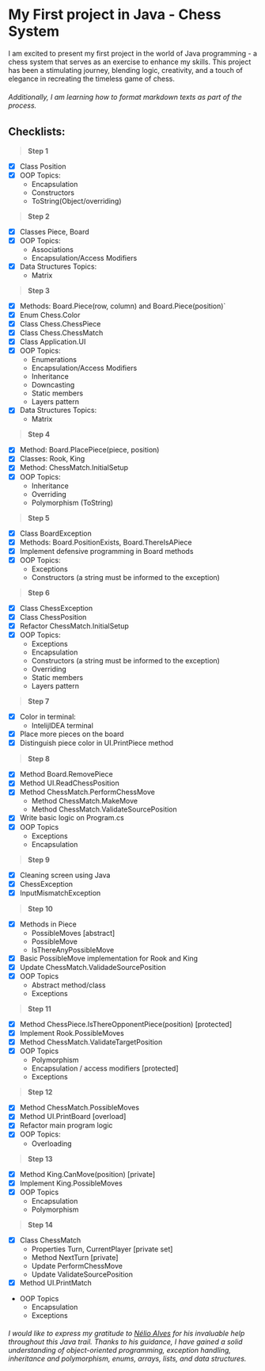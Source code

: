 # My First project in Java - Chess System

I am excited to present my first project in the world of Java programming - a chess system that serves as an exercise to enhance my skills. This project has been a stimulating journey, blending logic, creativity, and a touch of elegance in recreating the timeless game of chess.
###### Additionally, I am learning how to format markdown texts as part of the process.

## Checklists:
> **Step 1**
- [x] Class Position
- [x] OOP Topics:
  -  Encapsulation
  -  Constructors
  -  ToString(Object/overriding)
> **Step 2**
- [x] Classes Piece, Board
- [x] OOP Topics:
  -  Associations
  -  Encapsulation/Access Modifiers
- [x] Data Structures Topics:
  -  Matrix
> **Step 3**
- [x] Methods: Board.Piece(row, column) and Board.Piece(position)`
- [x] Enum Chess.Color
- [x] Class Chess.ChessPiece
- [x] Class Chess.ChessMatch
- [x] Class Application.UI
- [x] OOP Topics:
  -  Enumerations
  -  Encapsulation/Access Modifiers
  -  Inheritance
  -  Downcasting
  -  Static members
  -  Layers pattern
- [x] Data Structures Topics:
  -  Matrix
> **Step 4**
- [x] Method: Board.PlacePiece(piece, position)
- [x] Classes: Rook, King
- [x] Method: ChessMatch.InitialSetup 
- [x] OOP Topics:
  -  Inheritance
  -  Overriding
  -  Polymorphism (ToString)
> **Step 5**
- [x] Class BoardException
- [x] Methods: Board.PositionExists, Board.ThereIsAPiece
- [x] Implement defensive programming in Board methods
- [x] OOP Topics:
  -  Exceptions
  -  Constructors (a string must be informed to the exception)
> **Step 6**
- [x] Class ChessException
- [x] Class ChessPosition
- [x] Refactor ChessMatch.InitialSetup
- [x] OOP Topics:
  - Exceptions
  - Encapsulation
  - Constructors (a string must be informed to the exception)
  - Overriding
  - Static members
  - Layers pattern
> **Step 7**
- [x] Color in terminal:
  - IntelijIDEA terminal
- [x] Place more pieces on the board
- [x] Distinguish piece color in UI.PrintPiece method
> **Step 8**
- [x] Method Board.RemovePiece
- [x] Method UI.ReadChessPosition
- [x] Method ChessMatch.PerformChessMove
  - Method ChessMatch.MakeMove
  - Method ChessMatch.ValidateSourcePosition
- [x] Write basic logic on Program.cs
- [x] OOP Topics
  - Exceptions
  - Encapsulation
> **Step 9**
- [x] Cleaning screen using Java
- [x] ChessException
- [x] InputMismatchException
> **Step 10**
- [x] Methods in Piece
  - PossibleMoves [abstract]
  - PossibleMove
  - IsThereAnyPossibleMove
- [x] Basic PossibleMove implementation for Rook and King
- [x] Update ChessMatch.ValidadeSourcePosition
- [X] OOP Topics
  - Abstract method/class
  - Exceptions
> **Step 11**
- [x] Method ChessPiece.IsThereOpponentPiece(position) [protected]
- [x] Implement Rook.PossibleMoves
- [x] Method ChessMatch.ValidateTargetPosition
- [x] OOP Topics
  - Polymorphism
  - Encapsulation / access modifiers [protected]
  - Exceptions
> **Step 12**
- [x] Method ChessMatch.PossibleMoves
- [x] Method UI.PrintBoard [overload]
- [x] Refactor main program logic
- [x] OOP Topics:
  - Overloading
> **Step 13**
- [x] Method King.CanMove(position) [private]
- [x] Implement King.PossibleMoves
- [x] OOP Topics
  - Encapsulation
  - Polymorphism
> **Step 14**
- [x] Class ChessMatch
  - Properties Turn, CurrentPlayer [private set]
  - Method NextTurn [private]
  - Update PerformChessMove
  - Update ValidateSourcePosition
- [x] Method UI.PrintMatch
- OOP Topics
  - Encapsulation
  - Exceptions
###### I would like to express my gratitude to [Nélio Alves](https://www.udemy.com/course/java-curso-completo/#instructor-1) for his invaluable help throughout this Java trail. Thanks to his guidance, I have gained a solid understanding of object-oriented programming, exception handling, inheritance and polymorphism, enums, arrays, lists, and data structures.

